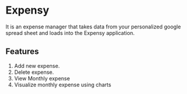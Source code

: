 # Expensy

It is an expense manager that takes data from your personalized google spread sheet and loads into the Expensy application.

## Features

1. Add new expense.
2. Delete expense.
3. View Monthly expense
4. Visualize monthly expense using charts
